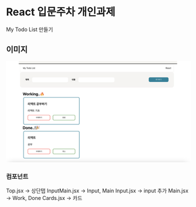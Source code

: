 # React 입문주차 개인과제

My Todo List 만들기

## 이미지

<img src="img.png">

### 컴포넌트
Top.jsx -> 상단탭
InputMain.jsx -> Input, Main 
Input.jsx -> input 추가
Main.jsx -> Work, Done
Cards.jsx -> 카드
